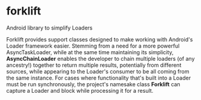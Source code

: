 forklift
========

Android library to simplify Loaders

Forklift provides support classes designed to make working with Android's Loader framework easier. Stemming from a need for a more powerful AsyncTaskLoader, while at the same time maintaining its simplicity, **AsyncChainLoader** enables the developer to chain multiple loaders (of any ancestry!) together to return multiple results, potentially from different sources, while appearing to the Loader's consumer to be all coming from the same instance. For cases where functionality that's built into a Loader must be run synchronously, the project's namesake class **Forklift** can capture a Loader and block while processing it for a result.
